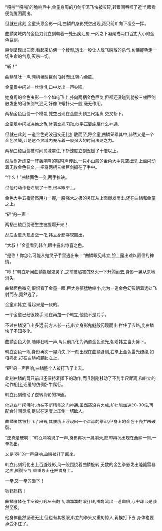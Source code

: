 
“嘎嘣”“嘎嘣”的脆响声中,金童身周的刀剑牢笼飞快被咬碎,转眼间吞噬了近半,眼看便能脱困而出。

但就在此刻,金童头顶金影一闪,曲鳞的身影凭空出现,两只前爪向下凌空一挥。

曲鳞灵域内的金色刀剑立刻朝着一处迅疾汇聚,一闪之下凝聚成两口百丈大小的金色巨剑。

巨剑呈现出三面,看起来仿佛一个棱型,透出一股让人魂飞魄散的杀气,仿佛能吸走一切生命的气息,灭杀一切。

“斩！”

曲鳞轻吐一声,两柄棱型巨剑电射而出,斩向金童。

金童眼中闪过一丝惊惧,口中发出一声尖啸。

她身周的金色虫影一个个如电飞上,扑向两柄金色巨剑,但都还没碰到就被三棱巨剑散发出的可怖剑气泯灭,好像飞蛾扑火一般,毫无作用。

两柄金色巨剑一个模糊,凭空出现在金童头顶三尺距离,交叉斩下。

金童眼中闪过决绝之色,体表金光闪动,似乎正要施展什么神通。

但就在此刻,一道金色光波迅疾无比扩散而至,将金童,曲鳞笼罩其中,赫然又是一个金色灵域,只是这个灵域内充斥着一股强大的时间法则之力。

两柄三棱巨剑被时间灵域罩住,下斩速度立刻迟缓了十倍以上。

然后附近虚空一阵轰隆隆的嗡鸣声传出,一只小山般的金色大手凭空出现,上面闪动着无数金色符文,一把将两柄三棱巨剑抓在了手中。

“什么！”曲鳞面色一变,两手掐诀。

但他的动作也迟缓了十倍,根本跟不上。

金色大手五指猛然用力一握,一股强大之极的灵压从上面爆发而出,还在曲鳞和金童之上。

“砰”的一声！

两柄三棱巨剑硬生生被捏爆开来！

然后金童头顶虚空一花,韩立身影浮现而出。

“大叔！”金童看到韩立,眼中露出惊喜之色。

“是你！你怎么可能从鬼灵子手里逃出来！”曲鳞眼见韩立,脸上露出难以置信的神情。

“哼！”韩立听闻曲鳞提起鬼灵子,之前被陷害的怒火一下升腾而去,身影一晃从原地消失。

曲鳞面色微变,恨恨看了金童一眼,巨大身躯猛地缩小,化为一道金色幻影朝着远处飞射而去,竟然逃了。

金童和韩立,看起来是一伙的。

一个金童已经很棘手,现在再加一个韩立,他绝不是对手。

不过曲鳞没飞出多远,前方人影一花,韩立身影鬼魅般闪现而出,拦住了去路,比曲鳞快了不知多少。

曲鳞面色大惊,随即狂吼一声,两只前爪化为两道金色流光,朝着韩立当头劈下。

韩立面色一冷,身形再次一晃消失,下一刻出现在曲鳞身侧,右拳上金色雷光缭绕,如电捣出,打在曲鳞的腰肋之上。

“砰”的一声巨响,曲鳞整个人被打飞了出去。

此刻曲鳞的两只前爪还保持着挥下的动作,而且刚刚移动了不到半尺距离,和韩立的动作相比,迟缓的仿佛卧牛爬行。

韩立此刻催动了逆转真轮的神通。

他这些年闲暇时,也在不断精修这门神通,虽然还没有大成,却也能加速20-30倍,再配合时间灵域,足以在速度上压倒一切敌人。

曲鳞虽然被打飞了出去,其腰肋上浮现出一个深深的拳印,但身上的金色甲壳并未破裂。

“还真是硬啊！”韩立喃喃说了一声,身影再次一晃消失,随即再次出现在曲鳞一侧,一拳捣出。

又是“砰”的一声巨响,曲鳞被打了回来。

韩立此刻幻化出上百道残影,风一般围绕着曲鳞旋转,无数的金色拳影发出隆隆雷暴之声,撕裂空气,重重轰击在曲鳞身上。

一拳,又一拳的砸下！

铛铛铛铛！

曲鳞身体在半空被打的左右翻飞,滴溜溜翻滚打转,嘴角流出一道血痕,心中却已是骇然至极。

他身体虽然坚硬无比,但也有其极限,韩立的拳头又重的惊人,再挨打下去,身体也要承受不住了。